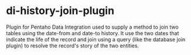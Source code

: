 di-history-join-plugin
======================

Plugin for Pentaho Data Integration used to supply a method to join two tables using the date-from and  	date-to history. It use the two dates that indicate the life of the record and join using a query (like the database join plugin) to resolve the record's story of the two entities. 
